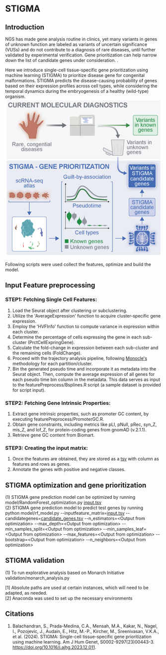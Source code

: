 # STIGMA

## Introduction
NGS has made gene analysis routine in clinics, yet many variants in genes of unknown function are labeled as variants of uncertain significance (VUSs) and do not contribute to a diagnosis of rare diseases, until further validated by experimental verification. Gene prioritization can help narrow down the list of candidate genes under consideration. . 

Here we introduce single-cell tissue-specific gene prioritization using machine learning (STIGMA) to prioritize disease gene for congenital malformations. STIGMA predicts the disease-causing probability of genes based on their expression profiles across cell types, while considering the temporal dynamics during the embryogenesis of a healthy (wild-type) organism.
![alt text](https://github.com/SpielmannLab/STIGMA/blob/main/GraphicalAbstract.png?raw=true)


Following scripts were used collect the features, optimize and build the model. <br />

## Input Feature preprocessing<br />
### STEP1: Fetching Single Cell Features: <br />

1.	Load the Seurat object after clustering or subclustering. <br />
2.	Utilize the 'AverageExpression' function to acquire cluster-specific gene expression. <br />
3.	Employ the 'HVFInfo' function to compute variance in expression within each cluster. <br />
4.	Determine the percentage of cells expressing the gene in each sub-cluster (PrctCellExpringGene). <br />
5.	Calculate the fold-change in expression between each sub-cluster and the remaining cells (FoldChange). <br />
6.	Proceed with the trajectory analysis pipeline, following [Monocle's](https://cole-trapnell-lab.github.io/monocle3/docs/trajectories/) methodology for each partition/cluster. <br />
7.	Bin the generated pseudo time and incorporate it as metadata into the Seurat object. Then, compute the average expression of all genes for each pseudo time bin column in the metadata. This data serves as input to the featurePreprocess/Bsplines.R script (a sample dataset is provided for script input). <br />

### STEP2: Fetching Gene Intrinsic Properties: <br />

1.	Extract gene intrinsic properties, such as promoter GC content, by executing featurePreprocess/PromoterGC.R. <br />
2.	Obtain gene constraints, including metrics like pLI, pNull, pRec, syn_Z, mis_Z, and lof_Z, for protein-coding genes from gnomAD (v.2.1.1). <br />
3.	Retrieve gene GC content from Biomart. <br />

### STEP3: Creating the input matrix: <br />
1. Once the features are obtained, they are stored as a [tsv](https://github.com/SpielmannLab/STIGMA/blob/main/sample_dataset/input.tsv) with column as features and rows as genes. <br />
2. Annotate the genes with positive and negative classes.


## STIGMA optimization and gene prioritization<br />
(1) STIGMA gene prediction model can be optimized by running model/RandomForest_optimization.py [input.tsv](https://github.com/SpielmannLab/STIGMA/blob/main/sample_dataset/input.tsv)<br />
(2) STIGMA gene prediction model to predict test genes by running <br />
python model/rf_model.py --inputfeature_matrix=[input.tsv](https://github.com/SpielmannLab/STIGMA/blob/main/sample_dataset/input.tsv) --candidategenes=[candidate_genes.tsv](https://github.com/SpielmannLab/STIGMA/blob/main/sample_dataset/CandidateGene.tsv) --n_estimators=\<Output from optimization\> --max_depth=\<Output from optimization\> --min_samples_split=\<Output from optimization\> --min_samples_leaf=\<Output from optimization\> --max_features=\<Output from optimization\> --bootstrap=\<Output from optimization\> --n_neighbors=\<Output from optimization\> <br />

## STIGMA validation <br />
(1) To run explorative analysis based on Monarch Initiative validation/monarch_analysis.py <br />


[1] Absolute paths are used at certain instances, which will need to be adapted, as needed. <br />
[2] Anaconda was used to set up the necessary environments <br />

## Citations
1. Balachandran, S., Prada-Medina, C.A., Mensah, M.A., Kakar, N., Nagel, I., Pozojevic, J., Audain, E., Hitz, M.-P., Kircher, M., Sreenivasan, V.K.A., et al. (2024). STIGMA: Single-cell tissue-specific gene prioritization using machine learning. Am J Hum Genet, S0002-9297(23)00443-3. https://doi.org/10.1016/j.ajhg.2023.12.011.


